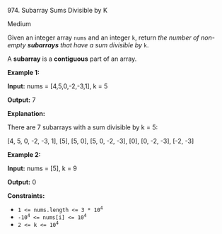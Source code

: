 974\. Subarray Sums Divisible by K

Medium

Given an integer array `nums` and an integer `k`, return _the number of non-empty **subarrays** that have a sum divisible by_ `k`.

A **subarray** is a **contiguous** part of an array.

**Example 1:**

**Input:** nums = [4,5,0,-2,-3,1], k = 5

**Output:** 7

**Explanation:**

There are 7 subarrays with a sum divisible by k = 5:

[4, 5, 0, -2, -3, 1], [5], [5, 0], [5, 0, -2, -3], [0], [0, -2, -3], [-2, -3]

**Example 2:**

**Input:** nums = [5], k = 9

**Output:** 0

**Constraints:**

*   <code>1 <= nums.length <= 3 * 10<sup>4</sup></code>
*   <code>-10<sup>4</sup> <= nums[i] <= 10<sup>4</sup></code>
*   <code>2 <= k <= 10<sup>4</sup></code>